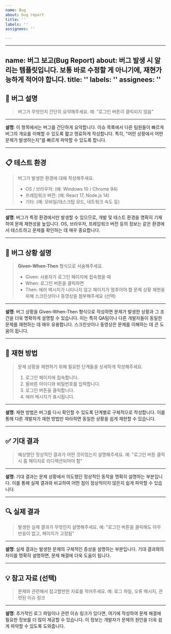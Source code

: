 ```yaml
---
name: Bug
about: bug report
title: ''
labels: ''
assignees: ''

---
```


---
name: 버그 보고(Bug Report)
about: 버그 발생 시 알리는 템플릿입니다. 보통 바로 수정할 게 아니기에, 재현가능하게 적어야 합니다.
title: ''
labels: ''
assignees: ''
---

## 🐞 버그 설명

> 버그가 무엇인지 간단히 요약해주세요. 예: "로그인 버튼이 클릭되지 않음"

---

**설명**: 이 항목에서는 버그를 간단하게 요약합니다. 이슈 목록에서 다른 팀원들이 빠르게 버그의 개요를 이해할 수 있도록
짧고 명료하게 작성합니다. 특히, "어떤 상황에서 어떤 문제가 발생하는지"를 빠르게 파악할 수 있도록 합니다.

---

## 📋 테스트 환경

> 버그가 발생한 환경에 대해 작성해주세요.
>
> - OS / 브라우저: (예: Windows 10 / Chrome 94)
> - 프레임워크 버전: (예: React 17, Node.js 14)
> - 기타: (예: 모바일/데스크탑 모드, 네트워크 속도 등)

---

**설명**: 버그가 특정 환경에서만 발생할 수 있으므로, 개발 및 테스트 환경을 명확히 기재하여 문제 재현성을 높입니다. OS,
브라우저, 프레임워크 버전 등의 정보는 같은 환경에서 테스트하고 문제를 확인하는 데 매우 중요합니다.

---

## 📝 버그 상황 설명

> **Given-When-Then** 형식으로 서술해주세요.
>
> - Given: 사용자가 로그인 페이지에 접속했을 때
> - When: 로그인 버튼을 클릭하면
> - Then: 에러 메시지가 나타나지 않고 페이지가 멈추어야 함 문제 상황 재현을 위해 스크린샷이나 동영상을 첨부해주세요
>   (선택)

---

**설명**: 버그 상황을 Given-When-Then 형식으로 작성하면 문제가 발생한 상황과 그 조건을 더욱 명확하게 설명할 수 있습니다.
이는 특히 QA팀이나 다른 개발자들이 동일한 문제를 재현하는 데 매우 유용합니다. 스크린샷이나 동영상은 문제를 이해하는 데
큰 도움이 됩니다.

---

## 🚩 재현 방법

> 문제 상황을 재현하기 위해 필요한 단계들을 상세하게 작성해주세요.
>
> 1. 로그인 페이지에 접속합니다.
> 2. 올바른 아이디와 비밀번호를 입력합니다.
> 3. 로그인 버튼을 클릭합니다.
> 4. 에러 메시지가 표시됩니다.

---

**설명**: 재현 방법은 버그를 다시 확인할 수 있도록 단계별로 구체적으로 작성합니다. 이를 통해 다른 개발자가 재현 방법만
따라하면 동일한 상황을 쉽게 재현할 수 있습니다.

---

## ✅ 기대 결과

> 예상했던 정상적인 결과가 어떤 것이었는지 설명해주세요. 예: "로그인 버튼 클릭 시 홈 페이지로 리디렉션되어야 함"

---

**설명**: 기대 결과는 문제 상황에서 의도했던 정상적인 동작을 명확히 설명하는 부분입니다. 이를 통해 실제 결과와 비교하여
어떤 점이 정상적이지 않은지 쉽게 파악할 수 있습니다.

---

## 🔍 실제 결과

> 발생한 실제 결과가 무엇인지 설명해주세요. 예: "로그인 버튼을 클릭해도 아무 반응이 없고, 페이지가 고정됨"

---

**설명**: 실제 결과는 발생한 문제의 구체적인 증상을 설명하는 부분입니다. 기대 결과와의 차이를 명확히 설명하면, 문제
해결에 더욱 도움이 됩니다.

---

## 💡 참고 자료 (선택)

> 문제와 관련해서 참고할만한 자료를 적어주세요. 예: 로그 파일, 오류 메시지, 관련된 이슈 링크

---

**설명**: 추가적인 로그 파일이나 관련 이슈 링크가 있다면, 여기에 작성하여 문제 해결에 필요한 정보를 더 많이 제공할 수
있습니다. 이 정보는 개발자가 문제의 원인을 더욱 쉽게 파악할 수 있도록 도와줍니다.

